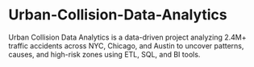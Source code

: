 # Urban-Collision-Data-Analytics
Urban Collision Data Analytics is a data-driven project analyzing 2.4M+ traffic accidents across NYC, Chicago, and Austin to uncover patterns, causes, and high-risk zones using ETL, SQL, and BI tools.
